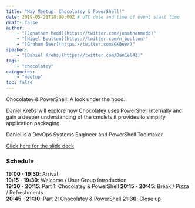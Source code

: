 ```yaml
---
title: "May Meetup: Chocolatey & PowerShell!"
date: 2019-05-21T18:00:00Z # UTC date and time of event start time
draft: false
author: 
    - "[Jonathan Medd](https://twitter.com/jonathanmedd)"
    - "[Nigel Boulton](https://twitter.com/n_boulton)"
    - "[Graham Beer](https://twitter.com/GKBeer)"
speaker: 
    - "[Daniel Krebs](https://twitter.com/Dan1el42)"
tags: 
    - "chocolatey"
categories: 
    - "meetup"
toc: false
---
```


Chocolatey & PowerShell: A look under the hood.

[Daniel Krebs](https://twitter.com/Dan1el42) will explore how Chocolatey uses PowerShell internally and gain a deeper understanding of the cmdlets it provides to simplify application packaging.

Daniel is a DevOps Systems Engineer and PowerShell Toolmaker.

[Click here for the slide deck](https://github.com/powershellorguk/SouthCoast/tree/master/Meetups/2019/May)

### Schedule

**19:00 - 19:30**: Arrival  
**19:15 - 19:30**: Welcome / User Group Introduction  
**19:30 - 20:15**: Part 1: Chocolatey & PowerShell
**20:15 - 20:45**: Break / Pizza / Refreshments  
**20:45 - 21:30**: Part 2: Chocolatey & PowerShell
**21:30**: Close up
